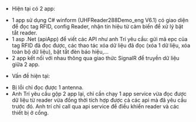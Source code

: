 - Hiện tại có 2 app:
+ 1 app sử dụng C# winform (UHFReader288Demo_eng V6.1) có giao diện để đọc tag RFID, config Reader, nhận tín hiệu từ cảm biến để xử lý bật tắt reader.
+ 1 asp .Net (apiApp) để viết các API như anh Trí yêu cầu: gửi mã epc của tag RFID đã đọc được, các thao tác xóa dữ liệu đã đọc (xóa 1 dữ liệu, xóa toàn bộ dữ liệu), bật tắt đèn báo hiệu,...
+ 2 app kết nối với nhau thông qua giao thức SignalR để truyền dữ liệu giữa 2 app.
- Vấn đề hiện tại:
+ Bị lỗi chỉ đọc được 1 antenna.
+ Anh Trí yêu cầu gộp 2 app lại, chỉ cần chạy 1 app service vừa đọc được dữ liệu từ reader vừa đồng thời tích hợp được cả các api mà đã yêu cầu trước đó. Anh trí chỉ call qua api service để điều khiển reader và các thiết bị ở cổng.
